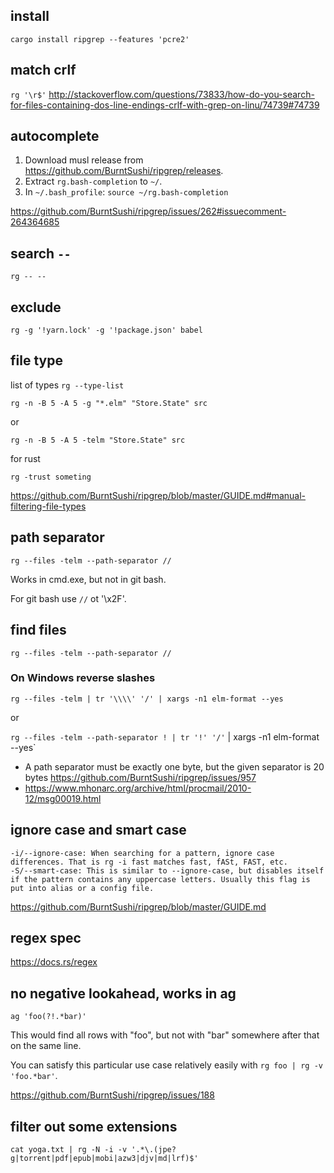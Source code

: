 ## install

`cargo install ripgrep --features 'pcre2'`

## match crlf

`rg '\r$'` http://stackoverflow.com/questions/73833/how-do-you-search-for-files-containing-dos-line-endings-crlf-with-grep-on-linu/74739#74739

## autocomplete

1. Download musl release from https://github.com/BurntSushi/ripgrep/releases.
2. Extract `rg.bash-completion` to `~/`.
3. In `~/.bash_profile`: `source ~/rg.bash-completion`

https://github.com/BurntSushi/ripgrep/issues/262#issuecomment-264364685

## search `--`

`rg -- --`

## exclude

`rg -g '!yarn.lock' -g '!package.json' babel`

## file type

list of types `rg --type-list`

`rg -n -B 5 -A 5 -g "*.elm" "Store.State" src`

or

`rg -n -B 5 -A 5 -telm "Store.State" src`

for rust

`rg -trust someting`

https://github.com/BurntSushi/ripgrep/blob/master/GUIDE.md#manual-filtering-file-types

## path separator

`rg --files -telm --path-separator //`

Works in cmd.exe, but not in git bash.

For git bash use `//` ot '\x2F'.

## find files

`rg --files -telm --path-separator //`

### On Windows reverse slashes

`rg --files -telm | tr '\\\\' '/' | xargs -n1 elm-format --yes`

or

`rg --files -telm --path-separator ! | tr '!' '/'` | xargs -n1 elm-format --yes`

- A path separator must be exactly one byte, but the given separator is 20 bytes https://github.com/BurntSushi/ripgrep/issues/957
- https://www.mhonarc.org/archive/html/procmail/2010-12/msg00019.html

## ignore case and smart case

```
-i/--ignore-case: When searching for a pattern, ignore case differences. That is rg -i fast matches fast, fASt, FAST, etc.
-S/--smart-case: This is similar to --ignore-case, but disables itself if the pattern contains any uppercase letters. Usually this flag is put into alias or a config file.
```

https://github.com/BurntSushi/ripgrep/blob/master/GUIDE.md

## regex spec

https://docs.rs/regex

## no negative lookahead, works in ag

```
ag 'foo(?!.*bar)'
```

This would find all rows with "foo", but not with "bar" somewhere after that on the same line.

You can satisfy this particular use case relatively easily with `rg foo | rg -v 'foo.*bar'`.

https://github.com/BurntSushi/ripgrep/issues/188

## filter out some extensions

`cat yoga.txt | rg -N -i -v '.*\.(jpe?g|torrent|pdf|epub|mobi|azw3|djv|md|lrf)$'`
